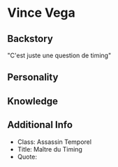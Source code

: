 # Vince Vega

## Backstory
"C'est juste une question de timing" 

## Personality


## Knowledge


## Additional Info
- Class: Assassin Temporel
- Title: Maître du Timing
- Quote: 
